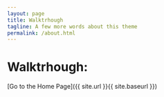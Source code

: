 ```yaml
---
layout: page
title: Walktrhough
tagline: A few more words about this theme
permalink: /about.html
---
```


# Walktrhough:


[Go to the Home Page]({{ site.url }}{{ site.baseurl }})
